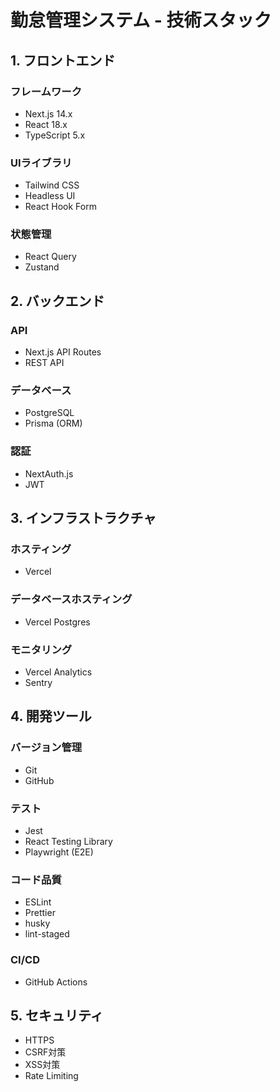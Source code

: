 # 勤怠管理システム - 技術スタック

## 1. フロントエンド
### フレームワーク
- Next.js 14.x
- React 18.x
- TypeScript 5.x

### UIライブラリ
- Tailwind CSS
- Headless UI
- React Hook Form

### 状態管理
- React Query
- Zustand

## 2. バックエンド
### API
- Next.js API Routes
- REST API

### データベース
- PostgreSQL
- Prisma (ORM)

### 認証
- NextAuth.js
- JWT

## 3. インフラストラクチャ
### ホスティング
- Vercel

### データベースホスティング
- Vercel Postgres

### モニタリング
- Vercel Analytics
- Sentry

## 4. 開発ツール
### バージョン管理
- Git
- GitHub

### テスト
- Jest
- React Testing Library
- Playwright (E2E)

### コード品質
- ESLint
- Prettier
- husky
- lint-staged

### CI/CD
- GitHub Actions

## 5. セキュリティ
- HTTPS
- CSRF対策
- XSS対策
- Rate Limiting 
